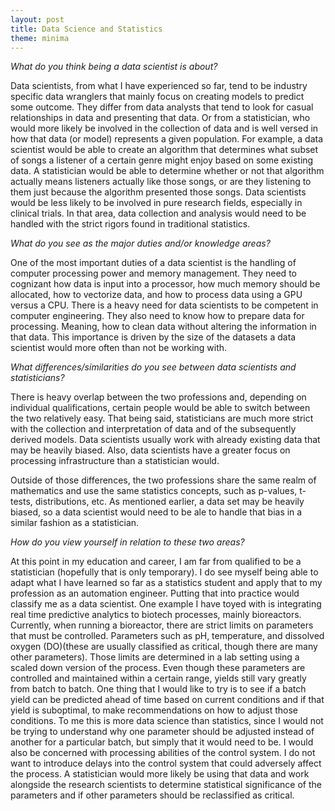 ```yaml
---
layout: post
title: Data Science and Statistics
theme: minima
---
```

*What do you think being a data scientist is about?*

Data scientists, from what I have experienced so far, tend to be industry specific data wranglers that mainly focus on creating models to predict some outcome. They differ from data analysts that tend to look for casual relationships in data and presenting that data. Or from a statistician, who would more likely be involved in the collection of data and is well versed in how that data (or model) represents a given population. For example, a data scientist would be able to create an algorithm that determines what subset of songs a listener of a certain genre might enjoy based on some existing data. A statistician would be able to determine whether or not that algorithm actually means listeners actually like those songs, or are they listening to them just because the algorithm presented those songs. Data scientists would be less likely to be involved in pure research fields, especially in clinical trials. In that area, data collection and analysis would need to be handled with the strict rigors found in traditional statistics.

*What do you see as the major duties and/or knowledge areas?*

One of the most important duties of a data scientist is the handling of computer processing power and memory management. They need to cognizant how data is input into a processor, how much memory should be allocated, how to vectorize data, and how to process data using a GPU versus a CPU. There is a heavy need for data scientists to be competent in computer engineering. They also need to know how to prepare data for processing. Meaning, how to clean data without altering the information in that data. This importance is driven by the size of the datasets a data scientist would more often than not be working with.  

*What differences/similarities do you see between data scientists and statisticians?*

There is heavy overlap between the two professions and, depending on individual qualifications, certain people would be able to switch between the two relatively easy. That being said, statisticians are much more strict with the collection and interpretation of data and of the subsequently derived models. Data scientists usually work with already existing data that may be heavily biased. Also, data scientists have a greater focus on processing infrastructure than a statistician would.

Outside of those differences, the two professions share the same realm of mathematics and use the same statistics concepts, such as p-values, t-tests, distributions, etc. As mentioned earlier, a data set may be heavily biased, so a data scientist would need to be ale to handle that bias in a similar fashion as a statistician.

*How do you view yourself in relation to these two areas?*

At this point in my education and career, I am far from qualified to be a statistician (hopefully that is only temporary). I do see myself being able to adapt what I have learned so far as a statistics student and apply that to my profession as an automation engineer. Putting that into practice would classify me as a data scientist. One example I have toyed with is integrating real time predictive analytics to biotech processes, mainly bioreactors. Currently, when running a bioreactor, there are strict limits on parameters that must be controlled. Parameters such as pH, temperature, and dissolved oxygen (DO)(these are usually classified as critical, though there are many other parameters). Those limits are determined in a lab setting using a scaled down version of the process. Even though these parameters are controlled and maintained within a certain range, yields still vary greatly from batch to batch. One thing that I would like to try is to see if a batch yield can be predicted ahead of time based on current conditions and if that yield is suboptimal, to make recommendations on how to adjust those conditions. To me this is more data science than statistics, since I would not be trying to understand why one parameter should be adjusted instead of another for a particular batch, but simply that it would need to be. I would also be concerned with processing abilities of the control system. I do not want to introduce delays into the control system that could adversely affect the process. A statistician would more likely be using that data and work alongside the research scientists to determine statistical significance of the parameters and if other parameters should be reclassified as critical. 
